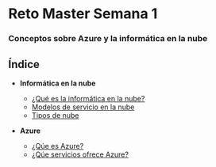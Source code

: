# **Reto Master Semana 1** 

### Conceptos sobre Azure y la informática en la nube

## Índice 

- **Informática en la nube**
  - [¿Qué es la informática en la nube?](nube.md)
  - [Modelos de servicio en la nube](modelos.md)
  - [Tipos de nube](tipos.md)

- **Azure**
  - [¿Qúe es Azure?](azure.md)
  - [¿Qúe servicios ofrece Azure?](azureservices.md)

